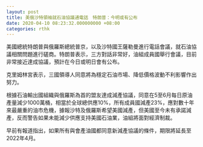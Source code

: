 ```yaml
---
layout: post
title: 美俄沙特領袖就石油協議通電話　特朗普：今明或有公布
date: 2020-04-10 08:23:32.000000000 +08:00
categories: rthk
---
```


美國總統特朗普與俄羅斯總統普京，以及沙特國王薩勒曼進行電話會議，就石油協議相關問題進行磋商。特朗普表示，三方對話非常好，油組成員國舉行會議，目前非常接近達成協議，預計在今日或明日會有公布。

克里姆林宮表示，三國領導人同意將為穩定石油市場、降低價格波動不利影響作出努力。

根據石油輸出國組織與俄羅斯為首的盟友達成減產協議，同意在5至6月每日原油產量減少1000萬桶，相當於全球總供應10%，所有成員國減產23%，應對數十年來最嚴重的油市危機，據報沙特及俄羅斯希望美國減產，但美國至今未有承諾減產，反而警告如果未能減少供應支持美國石油業，油組將面對經濟制裁。

早前有報道指出，如果所有與會產油國都同意新減產協議的條件，期限將延長至2022年4月。
